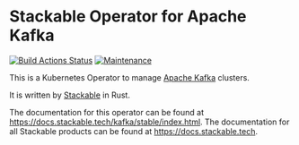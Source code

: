 # Stackable Operator for Apache Kafka

[![Build Actions Status](https://ci.stackable.tech/job/kafka%2doperator%2dit%2dnightly/badge/icon?subject=Integration%20Tests)](https://ci.stackable.tech/job/kafka%2doperator%2dit%2dnightly)
[![Maintenance](https://img.shields.io/badge/Maintained%3F-yes-green.svg)](https://GitHub.com/stackabletech/kafka-operator/graphs/commit-activity)

This is a Kubernetes Operator to manage [Apache Kafka](https://kafka.apache.org/) clusters.

It is written by [Stackable](https://www.stackable.tech) in Rust.

The documentation for this operator can be found at <https://docs.stackable.tech/kafka/stable/index.html>.
The documentation for all Stackable products can be found at <https://docs.stackable.tech>.
